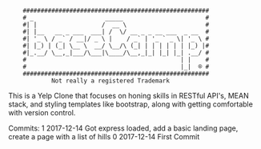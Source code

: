         ####################################################
        # _                    _____                       #
        #| |                  /  __ \                      #
        #| |__   __ _ ___  ___| /  \/ __ _ _ __ ___  _ __  #
        #| '_ \ / _` / __|/ _ \ |    / _` | '_ ` _ \| '_ \ #
        #| |_) | (_| \__ \  __/ \__/\ (_| | | | | | | |_) |#
        #|_.__/ \__,_|___/\___|\____/\__,_|_| |_| |_| .__/ #
        #                                           | |    #
        #                                           |_|  ® #
        ####################################################
                Not really a registered Trademark

This is a Yelp Clone that focuses on honing skills in RESTful API's, MEAN stack,
and styling templates like bootstrap, along with getting comfortable with 
version control.




Commits:
1   2017-12-14      Got express loaded, add a basic landing page, create a
                    page with a list of hills
0   2017-12-14      First Commit